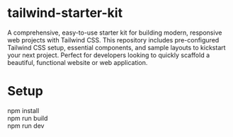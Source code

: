 # tailwind-starter-kit
A comprehensive, easy-to-use starter kit for building modern, responsive web projects with Tailwind CSS. This repository includes pre-configured Tailwind CSS setup, essential components, and sample layouts to kickstart your next project. Perfect for developers looking to quickly scaffold a beautiful, functional website or web application.

# Setup
npm install</br>
npm run build</br>
npm run dev

